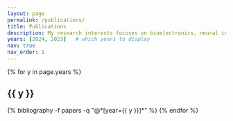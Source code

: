 ```yaml
---
layout: page
permalink: /publications/
title: Publications
description: My research interests focuses on bioelectronics, neural interfaces, signal processing, machine learning and digital health.
years: [2024, 2023]   # which years to display
nav: true
nav_order: 1
---
```


<!-- This page lists publications by year in descending order. -->

<div class="publications">

{% for y in page.years %}
  <h2 class="year">{{ y }}</h2>
  <!-- Use the Jekyll Scholar tag to display references from 'papers.bib' for that year -->
  {% bibliography -f papers -q "@*[year={{ y }}]*" %}
{% endfor %}

</div>
